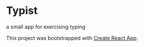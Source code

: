 # Typist

a small app for exercising typing

This project was bootstrapped with [Create React App](https://github.com/facebook/create-react-app).
